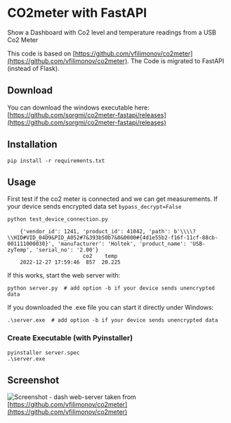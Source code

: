 # CO2meter with FastAPI
Show a Dashboard with Co2 level and temperature readings from a USB Co2 Meter

This code is based on [https://github.com/vfilimonov/co2meter](https://github.com/vfilimonov/co2meter).
The Code is migrated to FastAPI (instead of Flask).

## Download
You can download the windows executable here: [https://github.com/sorgmi/co2meter-fastapi/releases](https://github.com/sorgmi/co2meter-fastapi/releases)


## Installation
	pip install -r requirements.txt

## Usage
First test if the co2 meter is connected and we can get measurements. If your device sends encrypted data set ```bypass_decrypt=False```

    python test_device_connection.py  

        {'vendor_id': 1241, 'product_id': 41042, 'path': b'\\\\?\\HID#VID_04D9&PID_A052#7&393b50b7&0&0000#{4d1e55b2-f16f-11cf-88cb-001111000030}', 'manufacturer': 'Holtek', 'product_name': 'USB-zyTemp', 'serial_no': '2.00'}
                            co2    temp
        2022-12-27 17:59:46  857  20.225

If this works, start the web server with:

    python server.py  # add option -b if your device sends unencrypted data

If you downloaded the .exe file you can start it directly under Windows:

    .\server.exe  # add option -b if your device sends unencrypted data


### Create Executable (with Pyinstaller)
    pyinstaller server.spec
    .\server.exe 


## Screenshot
![Screenshot - dash web-server](https://user-images.githubusercontent.com/1324881/36342020-0c2df1ac-13f8-11e8-978a-b1e3e92a3ea4.png)
taken from [https://github.com/vfilimonov/co2meter](https://github.com/vfilimonov/co2meter)